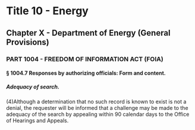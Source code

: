 
# Title 10 - Energy
## Chapter X - Department of Energy (General Provisions)
### PART 1004 - FREEDOM OF INFORMATION ACT (FOIA)
#### § 1004.7 Responses by authorizing officials: Form and content.
##### Adequacy of search.

(4)Although a determination that no such record is known to exist is not a denial, the requester will be informed that a challenge may be made to the adequacy of the search by appealing within 90 calendar days to the Office of Hearings and Appeals.
